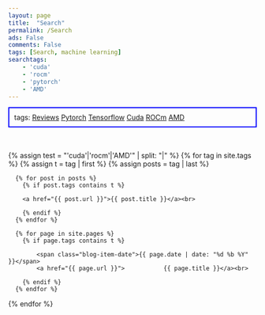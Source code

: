 ```yaml
---
layout: page
title:  "Search"
permalink: /Search
ads: False
comments: False
tags: [Search, machine learning]
searchtags:
    - 'cuda'
    - 'rocm'
    - 'pytorch'
    - 'AMD'
---
```


<script async src="https://cse.google.com/cse.js?cx=2fa5fa2bd7da89d66"></script>
<div class="gcse-search"></div>

<script>
function filter(tag) {
  setActiveTag(tag);
  showContainer(tag);
}

function setActiveTag(tag) {
  // loop through all items and remove active class
  var items = document.getElementsByClassName('blog-tag-item');
  for(var i=0; i < items.length; i++) {
    items[i].setAttribute('class', 'blog-tag-item');
  }

  // set the selected tag's item to active
  var item = document.getElementById(tag + '-item');
  if(item) {
    item.setAttribute('class', 'blog-tag-item active');
  }
}

function showContainer(tag) {
  // loop through all lists and hide them
  var lists = document.getElementsByClassName('blog-list-container');
  for(var i=0; i < lists.length; i++) {
    lists[i].setAttribute('class', 'blog-list-container hidden');
  }

  // remove the hidden class from the list corresponding to the selected tag
  var list = document.getElementById(tag + '-container');
  if(list) {
    list.setAttribute('class', 'blog-list-container');
  }
}


  </script>
<html>

<p style="padding: 10px; border: 2px solid blue;">
tags:
    <a href onclick="filter('review'); return false;">Reviews</a>
    <a href onclick="filter('pytorch'); return false;">Pytorch</a>
    <a href onclick="filter('tensorflow'); return false;">Tensorflow</a>
    <a href onclick="filter('cuda'); return false;">Cuda</a>
    <a href onclick="filter('rocm'); return false;">ROCm</a>
    <a href onclick="filter('AMD'); return false;">AMD</a>

</p>
<br>
<br>
  {% assign test = "'cuda'|'rocm'|'AMD'" | split: "|" %}
  {% for tag in site.tags %}
  {% assign t = tag | first %}
  {% assign posts = tag | last %}
  <div class="blog-list-container hidden" id="{{ t }}-container">
  
      {% for post in posts %}
        {% if post.tags contains t %}
      
        <a href="{{ post.url }}">{{ post.title }}</a><br>
      
        {% endif %}
      {% endfor %}

      {% for page in site.pages %}
        {% if page.tags contains t %}
      
            <span class="blog-item-date">{{ page.date | date: "%d %b %Y" }}</span>
            <a href="{{ page.url }}">           {{ page.title }}</a><br>
      
        {% endif %}
      {% endfor %}
  </div>
{% endfor %}

</html>

